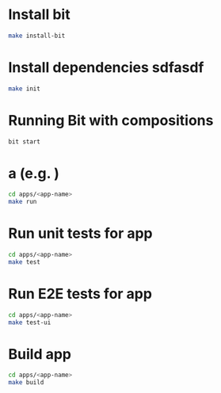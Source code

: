 # Install bit

```bash
make install-bit
```

# Install dependencies sdfasdf

```bash
make init
```

# Running Bit with compositions

```bash
bit start
```

#  a   (e.g. )

```bash
cd apps/<app-name>
make run
```

# Run unit tests for app
```bash
cd apps/<app-name>
make test
```

# Run E2E tests for app
```bash
cd apps/<app-name>
make test-ui
```

# Build app
```bash
cd apps/<app-name>
make build
```
